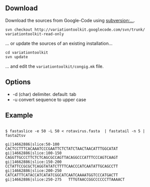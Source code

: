 


## Download ##
Download the sources from Google-Code using [subversion:...](http://subversion.apache.org/).
```
svn checkout http://variationtoolkit.googlecode.com/svn/trunk/ variationtoolkit-read-only
```
... or update the sources of an existing installation...
```
cd variationtoolkit
svn update
```
... and edit the `variationtoolkit/congig.mk` file.

## Options ##

  * -d (char) delimiter. default: tab
  * -u convert sequence to upper case


## Example ##



```

$ fastaslice -e 50 -L 50 < rotavirus.fasta  | fastatail -n 5 | fasta2tsv 

gi|14662886|slice:50-100	CACTCCTTTCACAAATCCCGAATTCTCTATCTAACTAACATTTGGCATAT
gi|14662886|slice:100-150	CAGGTTGCCCTTCTCTCAGCGCCAGTTACAGGCCCATTTCCCAGTCAAGT
gi|14662886|slice:150-200	CCTATTCCGCGCTCAGGTATATCTTTTCAACCCATCAATATTGCAGCCTT
gi|14662886|slice:200-250	CATCATTTCATACCATCATATCGGCATCAATCAAAATGGTCCCATGACTT
gi|14662886|slice:250-275	TTTGTAACCGGCCCCCCTTAAAACT

```





